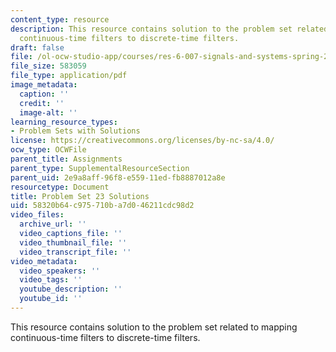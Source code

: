 ```yaml
---
content_type: resource
description: This resource contains solution to the problem set related to mapping
  continuous-time filters to discrete-time filters.
draft: false
file: /ol-ocw-studio-app/courses/res-6-007-signals-and-systems-spring-2011/58320b64c975710ba7d046211cdc98d2_MITRES_6_007S11_hw23_sol.pdf
file_size: 583059
file_type: application/pdf
image_metadata:
  caption: ''
  credit: ''
  image-alt: ''
learning_resource_types:
- Problem Sets with Solutions
license: https://creativecommons.org/licenses/by-nc-sa/4.0/
ocw_type: OCWFile
parent_title: Assignments
parent_type: SupplementalResourceSection
parent_uid: 2e9a8aff-96f8-e559-11ed-fb8887012a8e
resourcetype: Document
title: Problem Set 23 Solutions
uid: 58320b64-c975-710b-a7d0-46211cdc98d2
video_files:
  archive_url: ''
  video_captions_file: ''
  video_thumbnail_file: ''
  video_transcript_file: ''
video_metadata:
  video_speakers: ''
  video_tags: ''
  youtube_description: ''
  youtube_id: ''
---
```

This resource contains solution to the problem set related to mapping continuous-time filters to discrete-time filters.